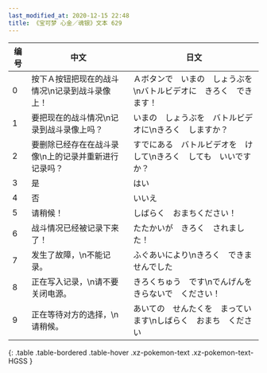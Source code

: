 ```yaml
---
last_modified_at: 2020-12-15 22:48
title: 《宝可梦 心金／魂银》文本 629
---
```

| 编号 | 中文 | 日文 |
| ---- | ---- | ---- |
| 0 | 按下Ａ按钮把现在的战斗情况\n记录到战斗录像上！ | Ａボタンで　いまの　しょうぶを\nバトルビデオに　きろく　できます！ |
| 1 | 要把现在的战斗情况\n记录到战斗录像上吗？ | いまの　しょうぶを　バトルビデオに\nきろく　しますか？ |
| 2 | 要删除已经存在在战斗录像\n上的记录并重新进行记录吗？ | すでにある　バトルビデオを　けして\nきろく　しても　いいですか？ |
| 3 | 是 | はい |
| 4 | 否 | いいえ |
| 5 | 请稍候！ | しばらく　おまちください！ |
| 6 | 战斗情况已经被记录下来了！ | たたかいが　きろく　されました！ |
| 7 | 发生了故障，\n不能记录。 | ふぐあいにより\nきろく　できませんでした |
| 8 | 正在写入记录，\n请不要关闭电源。 | きろくちゅう　です\nでんげんを　きらないで　ください！　 |
| 9 | 正在等待对方的选择，\n请稍候。 | あいての　せんたくを　まっています\nしばらく　おまち　ください |
{: .table .table-bordered .table-hover .xz-pokemon-text .xz-pokemon-text-HGSS }